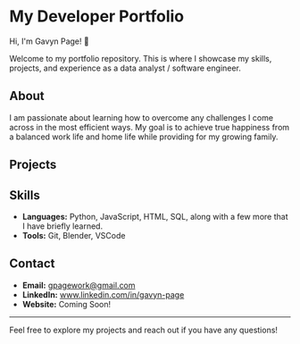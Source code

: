 # My Developer Portfolio

Hi, I'm Gavyn Page! 👋

Welcome to my portfolio repository. This is where I showcase my skills, projects, and experience as a data analyst / software engineer.

## About

I am passionate about learning how to overcome any challenges I come across in the most efficient ways. My goal is to achieve true happiness from a balanced work life and home life while providing for my growing family.

## Projects


## Skills

- **Languages:** Python, JavaScript, HTML, SQL, along with a few more that I have briefly learned.
- **Tools:** Git, Blender, VSCode

## Contact

- **Email:** gpagework@gmail.com
- **LinkedIn:** www.linkedin.com/in/gavyn-page
- **Website:** Coming Soon!

---

Feel free to explore my projects and reach out if you have any questions!
